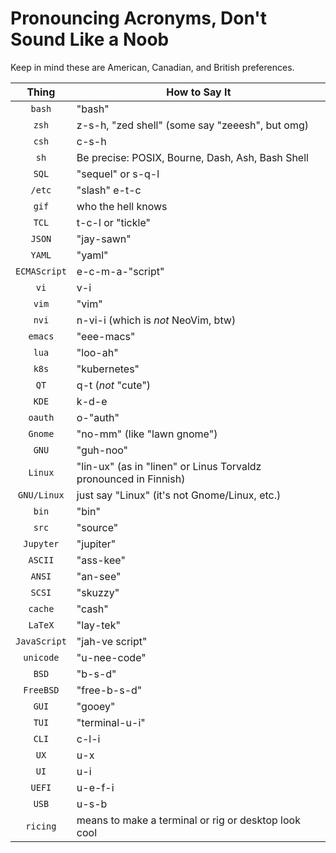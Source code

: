 # Pronouncing Acronyms, Don't Sound Like a Noob

Keep in mind these are American, Canadian, and British preferences.

Thing|How to Say It
|:-:|-|
`bash`|"bash"
`zsh`|z-s-h, "zed shell" (some say "zeeesh", but omg)
`csh`|c-s-h
`sh`|Be precise: POSIX, Bourne, Dash, Ash, Bash Shell
`SQL`|"sequel" or s-q-l
`/etc`|"slash" e-t-c
`gif`|who the hell knows
`TCL`|t-c-l or "tickle"
`JSON`|"jay-sawn"
`YAML`|"yaml"
`ECMAScript`|e-c-m-a-"script"
`vi`|v-i
`vim`|"vim"
`nvi`|n-vi-i (which is *not* NeoVim, btw)
`emacs`|"eee-macs"
`lua`|"loo-ah"
`k8s`|"kubernetes"
`QT`|q-t (*not* "cute")
`KDE`|k-d-e
`oauth`|o-"auth"
`Gnome`|"no-mm" (like "lawn gnome")
`GNU`|"guh-noo"
`Linux`|"lin-ux" (as in "linen" or Linus Torvaldz pronounced in Finnish)
`GNU/Linux`|just say "Linux" (it's not Gnome/Linux, etc.)
`bin`|"bin"
`src`|"source"
`Jupyter`|"jupiter"
`ASCII`|"ass-kee"
`ANSI`|"an-see"
`SCSI`|"skuzzy"
`cache`|"cash"
`LaTeX`|"lay-tek"
`JavaScript`|"jah-ve script"
`unicode`|"u-nee-code"
`BSD`|"b-s-d"
`FreeBSD`|"free-b-s-d"
`GUI`|"gooey"
`TUI`|"terminal-u-i"
`CLI`|c-l-i
`UX`|u-x
`UI`|u-i
`UEFI`|u-e-f-i
`USB`|u-s-b
`ricing`|means to make a terminal or rig or desktop look cool

